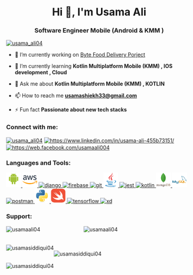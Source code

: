 <h1 align="center">Hi 👋, I'm Usama Ali</h1>
<h3 align="center">Software Engineer Mobile (Android & KMM )</h3>

<p align="left"> <a href="https://twitter.com/usama_ali04" target="blank"><img src="https://img.shields.io/twitter/follow/usama_ali04?logo=twitter&style=for-the-badge" alt="usama_ali04" /></a> </p>

- 🔭 I’m currently working on [Byte Food Delivery Porject](https://play.google.com/store/apps/details?id=com.byte.customer&hl=en&gl=US)

- 🌱 I’m currently learning **Kotlin Multiplatform Mobile (KMM) , IOS development , Cloud**

- 💬 Ask me about **Kotlin Multiplatform Mobile (KMM) , KOTLIN**

- 📫 How to reach me **usamashiekh33@gmail.com**

- ⚡ Fun fact **Passionate about new tech stacks**

<h3 align="left">Connect with me:</h3>
<p align="left">
<a href="https://twitter.com/usama_ali04" target="blank"><img align="center" src="https://raw.githubusercontent.com/rahuldkjain/github-profile-readme-generator/master/src/images/icons/Social/twitter.svg" alt="usama_ali04" height="30" width="40" /></a>
<a href="https://linkedin.com/in/https://www.linkedin.com/in/usama-ali-455b73151/" target="blank"><img align="center" src="https://raw.githubusercontent.com/rahuldkjain/github-profile-readme-generator/master/src/images/icons/Social/linked-in-alt.svg" alt="https://www.linkedin.com/in/usama-ali-455b73151/" height="30" width="40" /></a>
<a href="https://fb.com/usamaali004" target="blank"><img align="center" src="https://raw.githubusercontent.com/rahuldkjain/github-profile-readme-generator/master/src/images/icons/Social/facebook.svg" alt="https://web.facebook.com/usamaali004" height="30" width="40" /></a>
</p>

<h3 align="left">Languages and Tools:</h3>
<p align="left"> <a href="https://developer.android.com" target="_blank" rel="noreferrer"> <img src="https://raw.githubusercontent.com/devicons/devicon/master/icons/android/android-original-wordmark.svg" alt="android" width="40" height="40"/> </a> <a href="https://aws.amazon.com" target="_blank" rel="noreferrer"> <img src="https://raw.githubusercontent.com/devicons/devicon/master/icons/amazonwebservices/amazonwebservices-original-wordmark.svg" alt="aws" width="40" height="40"/> </a> <a href="https://www.djangoproject.com/" target="_blank" rel="noreferrer"> <img src="https://cdn.worldvectorlogo.com/logos/django.svg" alt="django" width="40" height="40"/> </a> <a href="https://firebase.google.com/" target="_blank" rel="noreferrer"> <img src="https://www.vectorlogo.zone/logos/firebase/firebase-icon.svg" alt="firebase" width="40" height="40"/> </a> <a href="https://git-scm.com/" target="_blank" rel="noreferrer"> <img src="https://www.vectorlogo.zone/logos/git-scm/git-scm-icon.svg" alt="git" width="40" height="40"/> </a> <a href="https://www.java.com" target="_blank" rel="noreferrer"> <img src="https://raw.githubusercontent.com/devicons/devicon/master/icons/java/java-original.svg" alt="java" width="40" height="40"/> </a> <a href="https://jestjs.io" target="_blank" rel="noreferrer"> <img src="https://www.vectorlogo.zone/logos/jestjsio/jestjsio-icon.svg" alt="jest" width="40" height="40"/> </a> <a href="https://kotlinlang.org" target="_blank" rel="noreferrer"> <img src="https://www.vectorlogo.zone/logos/kotlinlang/kotlinlang-icon.svg" alt="kotlin" width="40" height="40"/> </a> <a href="https://www.mongodb.com/" target="_blank" rel="noreferrer"> <img src="https://raw.githubusercontent.com/devicons/devicon/master/icons/mongodb/mongodb-original-wordmark.svg" alt="mongodb" width="40" height="40"/> </a> <a href="https://www.mysql.com/" target="_blank" rel="noreferrer"> <img src="https://raw.githubusercontent.com/devicons/devicon/master/icons/mysql/mysql-original-wordmark.svg" alt="mysql" width="40" height="40"/> </a> <a href="https://postman.com" target="_blank" rel="noreferrer"> <img src="https://www.vectorlogo.zone/logos/getpostman/getpostman-icon.svg" alt="postman" width="40" height="40"/> </a> <a href="https://www.python.org" target="_blank" rel="noreferrer"> <img src="https://raw.githubusercontent.com/devicons/devicon/master/icons/python/python-original.svg" alt="python" width="40" height="40"/> </a> <a href="https://developer.apple.com/swift/" target="_blank" rel="noreferrer"> <img src="https://raw.githubusercontent.com/devicons/devicon/master/icons/swift/swift-original.svg" alt="swift" width="40" height="40"/> </a> <a href="https://www.tensorflow.org" target="_blank" rel="noreferrer"> <img src="https://www.vectorlogo.zone/logos/tensorflow/tensorflow-icon.svg" alt="tensorflow" width="40" height="40"/> </a> <a href="https://www.adobe.com/products/xd.html" target="_blank" rel="noreferrer"> <img src="https://cdn.worldvectorlogo.com/logos/adobe-xd.svg" alt="xd" width="40" height="40"/> </a> </p>

<h3 align="left">Support:</h3>
<p><a href="https://www.buymeacoffee.com/usamaali04"> <img align="left" src="https://cdn.buymeacoffee.com/buttons/v2/default-yellow.png" height="50" width="210" alt="usamaali04" /></a><a href="https://ko-fi.com/usamaali04"> <img align="left" src="https://cdn.ko-fi.com/cdn/kofi3.png?v=3" height="50" width="210" alt="usamaali04" /></a></p><br><br>

<p><img align="left" src="https://github-readme-stats.vercel.app/api/top-langs?username=usamasiddiqui04&show_icons=true&locale=en&layout=compact" alt="usamasiddiqui04" /></p>

<p>&nbsp;<img align="center" src="https://github-readme-stats.vercel.app/api?username=usamasiddiqui04&show_icons=true&locale=en" alt="usamasiddiqui04" /></p>

<p><img align="center" src="https://github-readme-streak-stats.herokuapp.com/?user=usamasiddiqui04&" alt="usamasiddiqui04" /></p>
